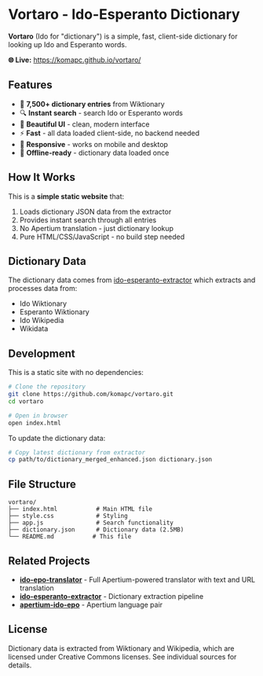 # Vortaro - Ido-Esperanto Dictionary

**Vortaro** (Ido for "dictionary") is a simple, fast, client-side dictionary for looking up Ido and Esperanto words.

**🌐 Live:** https://komapc.github.io/vortaro/

## Features

- 📖 **7,500+ dictionary entries** from Wiktionary
- 🔍 **Instant search** - search Ido or Esperanto words
- 🎨 **Beautiful UI** - clean, modern interface
- ⚡ **Fast** - all data loaded client-side, no backend needed
- 📱 **Responsive** - works on mobile and desktop
- 💾 **Offline-ready** - dictionary data loaded once

## How It Works

This is a **simple static website** that:
1. Loads dictionary JSON data from the extractor
2. Provides instant search through all entries
3. No Apertium translation - just dictionary lookup
4. Pure HTML/CSS/JavaScript - no build step needed

## Dictionary Data

The dictionary data comes from [ido-esperanto-extractor](https://github.com/komapc/ido-esperanto-extractor) which extracts and processes data from:
- Ido Wiktionary
- Esperanto Wiktionary
- Ido Wikipedia
- Wikidata

## Development

This is a static site with no dependencies:

```bash
# Clone the repository
git clone https://github.com/komapc/vortaro.git
cd vortaro

# Open in browser
open index.html
```

To update the dictionary data:
```bash
# Copy latest dictionary from extractor
cp path/to/dictionary_merged_enhanced.json dictionary.json
```

## File Structure

```
vortaro/
├── index.html           # Main HTML file
├── style.css            # Styling
├── app.js               # Search functionality
├── dictionary.json      # Dictionary data (2.5MB)
└── README.md           # This file
```

## Related Projects

- **[ido-epo-translator](https://github.com/komapc/ido-epo-translator)** - Full Apertium-powered translator with text and URL translation
- **[ido-esperanto-extractor](https://github.com/komapc/ido-esperanto-extractor)** - Dictionary extraction pipeline
- **[apertium-ido-epo](https://github.com/komapc/apertium-ido-epo)** - Apertium language pair

## License

Dictionary data is extracted from Wiktionary and Wikipedia, which are licensed under Creative Commons licenses. See individual sources for details.

